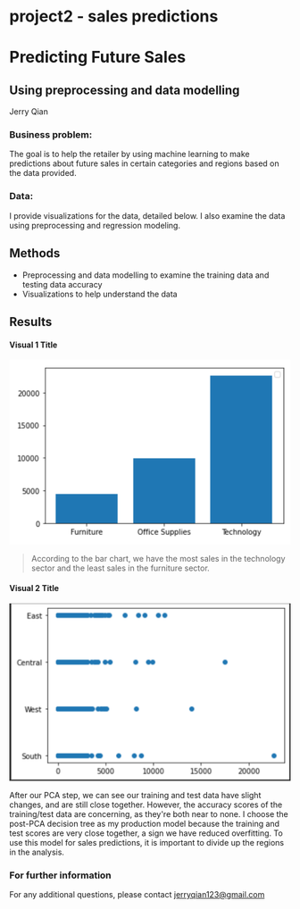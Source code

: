 # project2 - sales predictions
# Predicting Future Sales
## Using preprocessing and data modelling

Jerry Qian

### Business problem:

The goal is to help the retailer by using machine learning to make predictions about future sales in certain categories and regions based on the data provided.


### Data:
I provide visualizations for the data, detailed below. I also examine the data using preprocessing and regression modeling.


## Methods
- Preprocessing and data modelling to examine the training data and testing data accuracy
- Visualizations to help understand the data

## Results


#### Visual 1 Title
![(Screenshot 2022-07-29 at 3.02.14 PM.png)](https://github.com/JQ100/project2/blob/75c514e7255094201bd6403f18beae54f2b5531e/Screenshot%202022-07-29%20at%203.02.14%20PM.png)

> According to the bar chart, we have the most sales in the technology sector and the least sales in the furniture sector.

#### Visual 2 Title
![(Screenshot 2022-07-30 at 2.56.15 PM.png)](https://github.com/JQ100/project2/blob/98198bd29822c9a1e65ddc299c997d56457637db/Screenshot%202022-07-30%20at%202.56.15%20PM.png)

After our PCA step, we can see our training and test data have slight changes, and are still close together. However, the accuracy scores of the training/test data are concerning, as they're both near to none. I choose the post-PCA decision tree as my production model because the training and test scores are very close together, a sign we have reduced overfitting. To use this model for sales predictions, it is important to divide up the regions in the analysis. 

### For further information


For any additional questions, please contact jerryqian123@gmail.com
